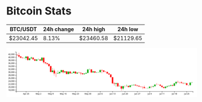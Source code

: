# Bitcoin Stats

BTC/USDT|24h change|24h high|24h low|
|---|---|---|---|
|$23042.45|8.13%|$23460.58|$21129.65|

<img src="./chart.svg">

